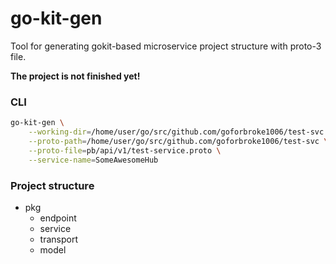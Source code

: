 # go-kit-gen

Tool for generating gokit-based microservice project structure with proto-3 file.

**The project is not finished yet!**

### CLI

```bash
go-kit-gen \
    --working-dir=/home/user/go/src/github.com/goforbroke1006/test-svc \
    --proto-path=/home/user/go/src/github.com/goforbroke1006/test-svc \
    --proto-file=pb/api/v1/test-service.proto \
    --service-name=SomeAwesomeHub
```

### Project structure

* pkg
    * endpoint
    * service
    * transport
    * model
